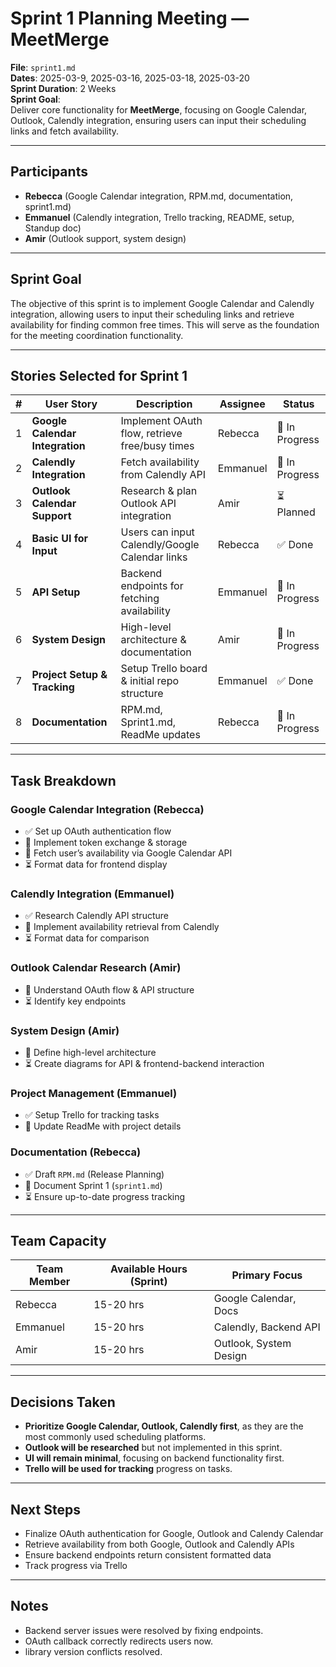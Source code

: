 # Sprint 1 Planning Meeting — MeetMerge  

**File**: `sprint1.md`  
**Dates**: 2025-03-9, 2025-03-16, 2025-03-18, 2025-03-20  
**Sprint Duration**: 2 Weeks  
**Sprint Goal**:  
Deliver core functionality for **MeetMerge**, focusing on Google Calendar, Outlook, Calendly integration, ensuring users can input their scheduling links and fetch availability.  

---

## Participants  
- **Rebecca** (Google Calendar integration, RPM.md, documentation, sprint1.md)  
- **Emmanuel** (Calendly integration, Trello tracking, README, setup, Standup doc)  
- **Amir** (Outlook support, system design)  

---

## Sprint Goal  
The objective of this sprint is to implement Google Calendar and Calendly integration, allowing users to input their scheduling links and retrieve availability for finding common free times. This will serve as the foundation for the meeting coordination functionality.  

---

## Stories Selected for Sprint 1  

| # | User Story | Description | Assignee | Status |
|---|-----------|-------------|----------|--------|
| 1 | **Google Calendar Integration** | Implement OAuth flow, retrieve free/busy times | Rebecca | 🔄 In Progress |
| 2 | **Calendly Integration** | Fetch availability from Calendly API | Emmanuel | 🔄 In Progress |
| 3 | **Outlook Calendar Support** | Research & plan Outlook API integration | Amir | ⏳ Planned |
| 4 | **Basic UI for Input** | Users can input Calendly/Google Calendar links | Rebecca | ✅ Done |
| 5 | **API Setup** | Backend endpoints for fetching availability | Emmanuel | 🔄 In Progress |
| 6 | **System Design** | High-level architecture & documentation | Amir | 🔄 In Progress |
| 7 | **Project Setup & Tracking** | Setup Trello board & initial repo structure | Emmanuel | ✅ Done |
| 8 | **Documentation** | RPM.md, Sprint1.md, ReadMe updates | Rebecca | 🔄 In Progress |

---

##  Task Breakdown  

### **Google Calendar Integration (Rebecca)**  
- ✅ Set up OAuth authentication flow  
- 🔄 Implement token exchange & storage  
- 🔄 Fetch user’s availability via Google Calendar API  
- ⏳ Format data for frontend display  

### **Calendly Integration (Emmanuel)**  
- ✅ Research Calendly API structure  
- 🔄 Implement availability retrieval from Calendly  
- ⏳ Format data for comparison  

### **Outlook Calendar Research (Amir)**  
- 🔄 Understand OAuth flow & API structure  
- ⏳ Identify key endpoints  

### **System Design (Amir)**  
- 🔄 Define high-level architecture  
- ⏳ Create diagrams for API & frontend-backend interaction  

### **Project Management (Emmanuel)**  
- ✅ Setup Trello for tracking tasks  
- 🔄 Update ReadMe with project details  

### **Documentation (Rebecca)**  
- ✅ Draft `RPM.md` (Release Planning)  
- 🔄 Document Sprint 1 (`sprint1.md`)  
- ⏳ Ensure up-to-date progress tracking  

---

## Team Capacity  

| Team Member | Available Hours (Sprint) | Primary Focus |
|-------------|-------------------------|---------------|
| Rebecca | 15-20 hrs | Google Calendar, Docs |
| Emmanuel | 15-20 hrs | Calendly, Backend API |
| Amir | 15-20 hrs | Outlook, System Design |

---

## Decisions Taken  
- **Prioritize Google Calendar, Outlook, Calendly first**, as they are the most commonly used scheduling platforms.  
- **Outlook will be researched** but not implemented in this sprint.  
- **UI will remain minimal**, focusing on backend functionality first.  
- **Trello will be used for tracking** progress on tasks.  

---

##  Next Steps  
- Finalize OAuth authentication for Google, Outlook and Calendy Calendar  
- Retrieve availability from both Google, Outlook and Calendly APIs  
- Ensure backend endpoints return consistent formatted data  
- Track progress via Trello  

---

## Notes  
- Backend server issues were resolved by fixing endpoints.  
- OAuth callback correctly redirects users now.  
- library version conflicts resolved.  


